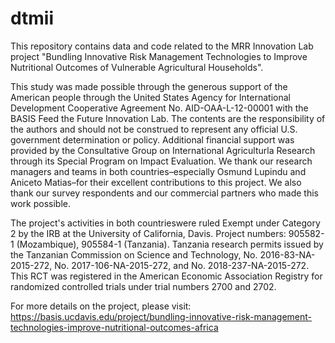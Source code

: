 # dtmii
This repository contains data and code related to the MRR Innovation Lab project "Bundling Innovative Risk Management Technologies to Improve Nutritional Outcomes of Vulnerable Agricultural Households". 

This study was made possible through the generous support of the American people through the United States Agency for International Development Cooperative Agreement No. AID-OAA-L-12-00001 with the BASIS Feed the Future Innovation Lab. The contents are the responsibility of the authors and should not be construed to represent any official U.S. government determination or policy. Additional financial support was provided by the Consultative Group on International Agriculturla Research through its Special Program on Impact Evaluation. We thank our research managers and teams in both countries–especially Osmund Lupindu and Aniceto Matias–for their excellent contributions to this project. We also thank our survey respondents and our commercial partners who made this work possible.

The project's activities in both countrieswere ruled Exempt under Category 2 by the IRB at the University of California, Davis. Project numbers: 905582-1 (Mozambique), 905584-1 (Tanzania). Tanzania research permits issued by the Tanzanian Commission on Science and Technology, No. 2016-83-NA-2015-272, No. 2017-106-NA-2015-272, and No. 2018-237-NA-2015-272. This RCT was registered in the American Economic Association Registry for randomized controlled trials under trial numbers 2700 and 2702.

For more details on the project, please visit: https://basis.ucdavis.edu/project/bundling-innovative-risk-management-technologies-improve-nutritional-outcomes-africa 
